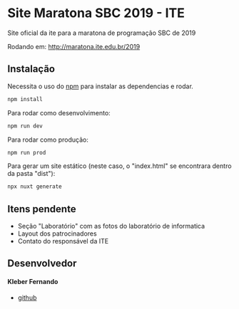 # Site Maratona SBC 2019 - ITE

Site oficial da ite para a maratona de programação SBC de 2019

Rodando em: http://maratona.ite.edu.br/2019

## Instalação

Necessita o uso do [npm](https://www.npmjs.com/) para instalar as dependencias e rodar.

```bash
npm install
```
Para rodar como desenvolvimento:
```bash
npm run dev
```
Para rodar como produção:
```bash
npm run prod
```

Para gerar um site estático (neste caso, o "index.html" se encontrara dentro da pasta "dist"):
```bash
npx nuxt generate
```

## Itens pendente

- Seção "Laboratório" com as fotos do laboratório de informatica
- Layout dos patrocinadores
- Contato do responsável da ITE

## Desenvolvedor
#### Kleber Fernando
 - [github](https://github.com/kleberfh)
